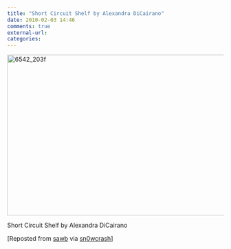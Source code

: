 ```yaml
---
title: "Short Circuit Shelf by Alexandra DiCairano"
date: 2010-02-03 14:46
comments: true
external-url:
categories:
---
```

[<img src="http://e.asset.soup.io/asset/0661/6542_203f.jpeg" width="580" height="375" alt="6542_203f" />][1]

Short Circuit Shelf by Alexandra DiCairano

[Reposted from [sawb][2] via [sn0wcrash][3]]

  [1]: http://www.likecool.com/Short_Circuit_Shelf--Design--Home.html?utm_source=feedburner&utm_medium=feed&utm_campaign=Feed%3A+Likecool+%28Likecool-gadget+and+design+magazine%29&utm_content=Google+Reader
  [2]: http://inwebwetrust.pl/post/43444009/Short-Circuit-Shelf-by-Alexandra-DiCairano
  [3]: http://blog.sn0wcrash.net/post/44023904/Short-Circuit-Shelf-by-Alexandra-DiCairano
